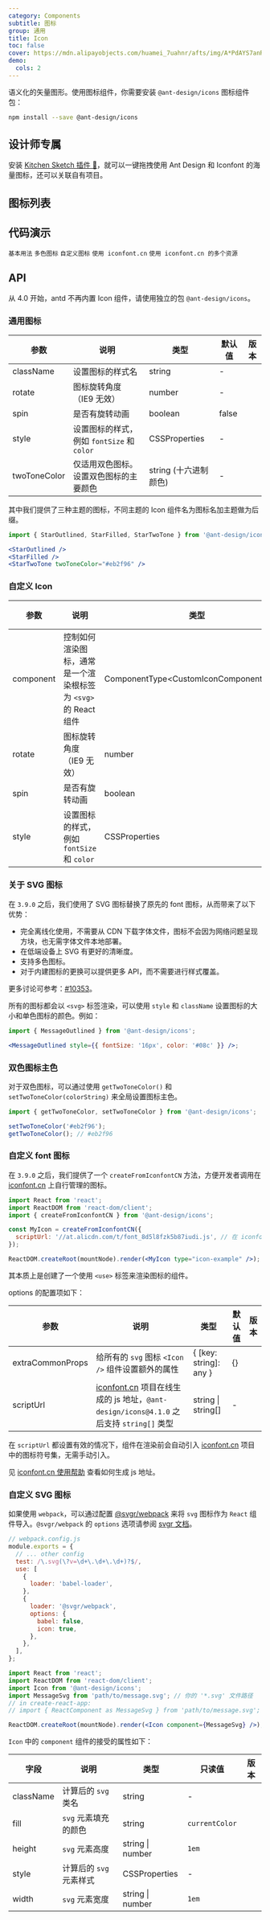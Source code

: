 ```yaml
---
category: Components
subtitle: 图标
group: 通用
title: Icon
toc: false
cover: https://mdn.alipayobjects.com/huamei_7uahnr/afts/img/A*PdAYS7anRpoAAAAAAAAAAAAADrJ8AQ/original
demo:
  cols: 2
---
```


语义化的矢量图形。使用图标组件，你需要安装 `@ant-design/icons` 图标组件包：

```bash
npm install --save @ant-design/icons
```

## 设计师专属

安装 [Kitchen Sketch 插件 💎](https://kitchen.alipay.com)，就可以一键拖拽使用 Ant Design 和 Iconfont 的海量图标，还可以关联自有项目。

## 图标列表

<IconSearch></IconSearch>

## 代码演示

<!-- prettier-ignore -->
<code src="./demo/basic.tsx">基本用法</code>
<code src="./demo/two-tone.tsx">多色图标</code>
<code src="./demo/custom.tsx">自定义图标</code>
<code src="./demo/iconfont.tsx">使用 iconfont.cn</code>
<code src="./demo/scriptUrl.tsx">使用 iconfont.cn 的多个资源</code>

## API

从 4.0 开始，antd 不再内置 Icon 组件，请使用独立的包 `@ant-design/icons`。

### 通用图标

| 参数 | 说明 | 类型 | 默认值 | 版本 |
| --- | --- | --- | --- | --- |
| className | 设置图标的样式名 | string | - |  |
| rotate | 图标旋转角度（IE9 无效） | number | - |  |
| spin | 是否有旋转动画 | boolean | false |  |
| style | 设置图标的样式，例如 `fontSize` 和 `color` | CSSProperties | - |  |
| twoToneColor | 仅适用双色图标。设置双色图标的主要颜色 | string (十六进制颜色) | - |  |

其中我们提供了三种主题的图标，不同主题的 Icon 组件名为图标名加主题做为后缀。

```jsx
import { StarOutlined, StarFilled, StarTwoTone } from '@ant-design/icons';

<StarOutlined />
<StarFilled />
<StarTwoTone twoToneColor="#eb2f96" />
```

### 自定义 Icon

| 参数 | 说明 | 类型 | 默认值 | 版本 |
| --- | --- | --- | --- | --- |
| component | 控制如何渲染图标，通常是一个渲染根标签为 `<svg>` 的 React 组件 | ComponentType&lt;CustomIconComponentProps> | - |  |
| rotate | 图标旋转角度（IE9 无效） | number | - |  |
| spin | 是否有旋转动画 | boolean | false |  |
| style | 设置图标的样式，例如 `fontSize` 和 `color` | CSSProperties | - |  |

### 关于 SVG 图标

在 `3.9.0` 之后，我们使用了 SVG 图标替换了原先的 font 图标，从而带来了以下优势：

- 完全离线化使用，不需要从 CDN 下载字体文件，图标不会因为网络问题呈现方块，也无需字体文件本地部署。
- 在低端设备上 SVG 有更好的清晰度。
- 支持多色图标。
- 对于内建图标的更换可以提供更多 API，而不需要进行样式覆盖。

更多讨论可参考：[#10353](https://github.com/ant-design/ant-design/issues/10353)。

所有的图标都会以 `<svg>` 标签渲染，可以使用 `style` 和 `className` 设置图标的大小和单色图标的颜色。例如：

```jsx
import { MessageOutlined } from '@ant-design/icons';

<MessageOutlined style={{ fontSize: '16px', color: '#08c' }} />;
```

### 双色图标主色

对于双色图标，可以通过使用 `getTwoToneColor()` 和 `setTwoToneColor(colorString)` 来全局设置图标主色。

```jsx
import { getTwoToneColor, setTwoToneColor } from '@ant-design/icons';

setTwoToneColor('#eb2f96');
getTwoToneColor(); // #eb2f96
```

### 自定义 font 图标

在 `3.9.0` 之后，我们提供了一个 `createFromIconfontCN` 方法，方便开发者调用在 [iconfont.cn](http://iconfont.cn/) 上自行管理的图标。

```jsx
import React from 'react';
import ReactDOM from 'react-dom/client';
import { createFromIconfontCN } from '@ant-design/icons';

const MyIcon = createFromIconfontCN({
  scriptUrl: '//at.alicdn.com/t/font_8d5l8fzk5b87iudi.js', // 在 iconfont.cn 上生成
});

ReactDOM.createRoot(mountNode).render(<MyIcon type="icon-example" />);
```

其本质上是创建了一个使用 `<use>` 标签来渲染图标的组件。

options 的配置项如下：

| 参数 | 说明 | 类型 | 默认值 | 版本 |
| --- | --- | --- | --- | --- |
| extraCommonProps | 给所有的 `svg` 图标 `<Icon />` 组件设置额外的属性 | { \[key: string]: any } | {} |  |
| scriptUrl | [iconfont.cn](http://iconfont.cn/) 项目在线生成的 js 地址，`@ant-design/icons@4.1.0` 之后支持 `string[]` 类型 | string \| string\[] | - |  |

在 `scriptUrl` 都设置有效的情况下，组件在渲染前会自动引入 [iconfont.cn](http://iconfont.cn/) 项目中的图标符号集，无需手动引入。

见 [iconfont.cn 使用帮助](http://iconfont.cn/help/detail?spm=a313x.7781069.1998910419.15&helptype=code) 查看如何生成 js 地址。

### 自定义 SVG 图标

如果使用 `webpack`，可以通过配置 [@svgr/webpack](https://www.npmjs.com/package/@svgr/webpack) 来将 `svg` 图标作为 `React` 组件导入。`@svgr/webpack` 的 `options` 选项请参阅 [svgr 文档](https://github.com/smooth-code/svgr#options)。

```js
// webpack.config.js
module.exports = {
  // ... other config
  test: /\.svg(\?v=\d+\.\d+\.\d+)?$/,
  use: [
    {
      loader: 'babel-loader',
    },
    {
      loader: '@svgr/webpack',
      options: {
        babel: false,
        icon: true,
      },
    },
  ],
};
```

```jsx
import React from 'react';
import ReactDOM from 'react-dom/client';
import Icon from '@ant-design/icons';
import MessageSvg from 'path/to/message.svg'; // 你的 '*.svg' 文件路径
// in create-react-app:
// import { ReactComponent as MessageSvg } from 'path/to/message.svg';

ReactDOM.createRoot(mountNode).render(<Icon component={MessageSvg} />);
```

`Icon` 中的 `component` 组件的接受的属性如下：

| 字段      | 说明                    | 类型             | 只读值         | 版本 |
| --------- | ----------------------- | ---------------- | -------------- | ---- |
| className | 计算后的 `svg` 类名     | string           | -              |      |
| fill      | `svg` 元素填充的颜色    | string           | `currentColor` |      |
| height    | `svg` 元素高度          | string \| number | `1em`          |      |
| style     | 计算后的 `svg` 元素样式 | CSSProperties    | -              |      |
| width     | `svg` 元素宽度          | string \| number | `1em`          |      |
